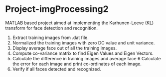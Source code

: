 # Project-imgProcessing2

MATLAB based project aimed at implementing the Karhunen-Loeve (KL) transform for face detection and recognition. 

1. Extract training images from .dat file.
2. Normalized the training images with zero DC value and unit variance.
3. Display average face out of all the training images.
4. Compute co-variance matrix to find Eigen Values and Eigen Vectors.
5. Calculate the difference in training images and average face
6 Calculate the error for each image and print co-ordinates of each image.
7. Verify if all faces detected and recognized. 
